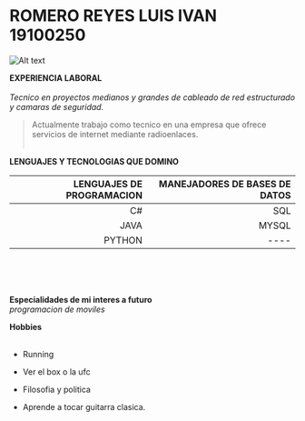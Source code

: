 # ROMERO REYES LUIS IVAN 19100250
<img title="a title" alt="Alt text" src="https://www.wallpapertip.com/wmimgs/251-2516478_4k-technology-wallpaper.jpg">


**EXPERIENCIA LABORAL**<br><br>
_Tecnico en proyectos medianos y grandes de cableado de red estructurado y camaras de seguridad._
>Actualmente trabajo como tecnico en una empresa que ofrece servicios de internet mediante radioenlaces.
<br><br>



**LENGUAJES Y TECNOLOGIAS QUE DOMINO**<br>

| LENGUAJES DE PROGRAMACION    |  MANEJADORES DE BASES DE DATOS |  
|-----------------------------:|-------------------------------:|
|C#                            |     SQL                        | 
|JAVA                          |     MYSQL                      | 
|PYTHON                        |     ----                       |
<br><br><br>

**Especialidades de mi interes a futuro**<br>
_programacion de moviles_

**Hobbies**<br><br>
* Running

* Ver el box o la ufc 

* Filosofia y politica 

* Aprende a tocar guitarra clasica.




